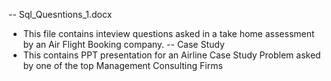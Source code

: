 -- Sql_Quesntions_1.docx
- This file contains inteview questions asked in a take home assessment by an Air Flight Booking company.
-- Case Study
- This contains PPT presentation for an Airline Case Study Problem asked by one of the top Management Consulting Firms
